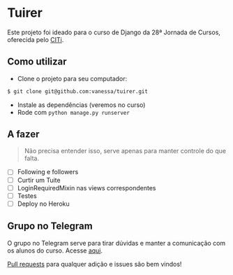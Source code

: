 # Tuirer
Este projeto foi ideado para o curso de Django da 28ª Jornada de Cursos, oferecida pelo [CITi](https://github.com/citi-ufpe).

## Como utilizar
* Clone o projeto para seu computador:
```bash
$ git clone git@github.com:vanessa/tuirer.git 
```
* Instale as dependências (veremos no curso)
* Rode com `python manage.py runserver`

## A fazer
> Não precisa entender isso, serve apenas para manter controle do que falta.
- [ ] Following e followers
- [ ] Curtir um Tuite
- [ ] LoginRequiredMixin nas views correspondentes
- [ ] Testes
- [ ] Deploy no Heroku

## Grupo no Telegram
O grupo no Telegram serve para tirar dúvidas e manter a comunicação com os alunos do curso. Acesse [aqui](https://t.me/djangojc).

[Pull requests](https://yangsu.github.io/pull-request-tutorial/) para qualquer adição e issues são bem vindos!